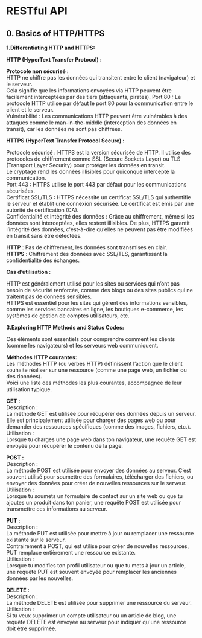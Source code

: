 # RESTful API  


## 0. Basics of HTTP/HTTPS  

**1.Differentiating HTTP and HTTPS:**  


**HTTP (HyperText Transfer Protocol) :**   

**Protocole non sécurisé :**   
HTTP ne chiffre pas les données qui transitent entre le client (navigateur) et le serveur.  
Cela signifie que les informations envoyées via HTTP peuvent être facilement interceptées par des tiers (attaquants, pirates). 
Port 80 : Le protocole HTTP utilise par défaut le port 80 pour la communication entre le client et le serveur.  
Vulnérabilité : Les communications HTTP peuvent être vulnérables à des attaques comme le man-in-the-middle (interception des données en transit), car les données ne sont pas chiffrées.  

**HTTPS (HyperText Transfer Protocol Secure) :**  

Protocole sécurisé : HTTPS est la version sécurisée de HTTP. Il utilise des protocoles de chiffrement comme SSL (Secure Sockets Layer) ou TLS (Transport Layer Security) pour protéger les données en transit.  
Le cryptage rend les données illisibles pour quiconque intercepte la communication.  
Port 443 : HTTPS utilise le port 443 par défaut pour les communications sécurisées.  
Certificat SSL/TLS : HTTPS nécessite un certificat SSL/TLS qui authentifie le serveur et établit une connexion sécurisée. Le certificat est émis par une autorité de certification (CA).  
Confidentialité et intégrité des données : Grâce au chiffrement, même si les données sont interceptées, elles restent illisibles. De plus, HTTPS garantit l’intégrité des données, c'est-à-dire qu’elles ne peuvent pas être modifiées en transit sans être détectées.  

**HTTP** : Pas de chiffrement, les données sont transmises en clair.  
**HTTPS** : Chiffrement des données avec SSL/TLS, garantissant la confidentialité des échanges.  


 **Cas d’utilisation :**   

HTTP est généralement utilisé pour les sites ou services qui n’ont pas besoin de sécurité renforcée, comme des blogs ou des sites publics qui ne traitent pas de données sensibles.  
HTTPS est essentiel pour les sites qui gèrent des informations sensibles, comme les services bancaires en ligne, les boutiques e-commerce, les systèmes de gestion de comptes utilisateurs, etc.  




**3.Exploring HTTP Methods and Status Codes:**  

Ces éléments sont essentiels pour comprendre comment les clients (comme les navigateurs) et les serveurs web communiquent.  

**Méthodes HTTP courantes:**  
Les méthodes HTTP (ou verbes HTTP) définissent l’action que le client souhaite réaliser sur une ressource (comme une page web, un fichier ou des données).  
Voici une liste des méthodes les plus courantes, accompagnée de leur utilisation typique.  

**GET :**  
Description :  
La méthode GET est utilisée pour récupérer des données depuis un serveur. Elle est principalement utilisée pour charger des pages web ou pour demander des ressources spécifiques (comme des images, fichiers, etc.).  
Utilisation :  
Lorsque tu charges une page web dans ton navigateur, une requête GET est envoyée pour récupérer le contenu de la page.  

**POST :**  
Description :  
La méthode POST est utilisée pour envoyer des données au serveur. C’est souvent utilisé pour soumettre des formulaires, télécharger des fichiers, ou envoyer des données pour créer de nouvelles ressources sur le serveur.  
Utilisation :  
Lorsque tu soumets un formulaire de contact sur un site web ou que tu ajoutes un produit dans ton panier, une requête POST est utilisée pour transmettre ces informations au serveur.  

**PUT :**  
Description :  
La méthode PUT est utilisée pour mettre à jour ou remplacer une ressource existante sur le serveur.  
Contrairement à POST, qui est utilisé pour créer de nouvelles ressources, PUT remplace entièrement une ressource existante.  
Utilisation :  
Lorsque tu modifies ton profil utilisateur ou que tu mets à jour un article, une requête PUT est souvent envoyée pour remplacer les anciennes données par les nouvelles.  

**DELETE :**  
Description :  
La méthode DELETE est utilisée pour supprimer une ressource du serveur.  
Utilisation :  
Si tu veux supprimer un compte utilisateur ou un article de blog, une requête DELETE est envoyée au serveur pour indiquer qu'une ressource doit être supprimée.  